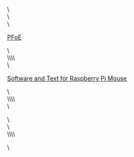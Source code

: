 <!-- wp:columns {"columns":3} -->\<div class="wp-block-columns has-3-columns"><!-- wp:column -->\<div class="wp-block-column"><!-- wp:cover-image {"url":"https://lab.ueda.tech/e/wp-content/uploads/2018/08/header.png","id":76} -->\<div class="wp-block-cover-image has-background-dim" style="background-image:url(https://lab.ueda.tech/e/wp-content/uploads/2018/08/header.png)"><p class="wp-block-cover-image-text"><a href="/e/?page_id=125">PFoE</a></p></div>\<!-- /wp:cover-image --></div>\<!-- /wp:column -->\\<!-- wp:column -->\<div class="wp-block-column"><!-- wp:html -->\<div class="wp-block-cover-image has-background-dim"><p class="wp-block-cover-image-text"><a href="/e/?page_id=20">Software and Text for Raspberry Pi Mouse</a></p></div>\<!-- /wp:html --></div>\<!-- /wp:column -->\\<!-- wp:column -->\<div class="wp-block-column"><!-- wp:paragraph -->\<p></p>\<!-- /wp:paragraph --></div>\<!-- /wp:column --></div>\<!-- /wp:columns -->\\<!-- wp:paragraph -->\<p></p>\<!-- /wp:paragraph -->
